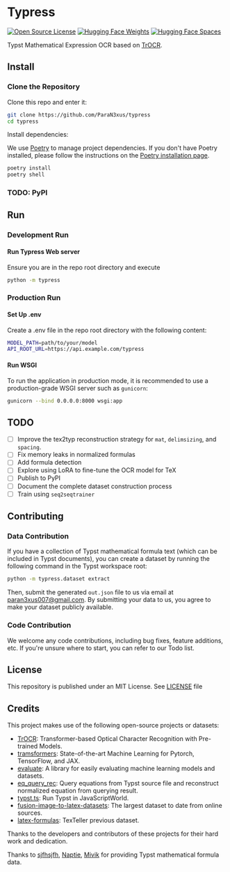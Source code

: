 # Typress

[![Open Source License](https://img.shields.io/github/license/paran3xus/typress?logo=github)](https://opensource.org/license/mit)
[![Hugging Face Weights](https://img.shields.io/badge/Weights-TypressOCR-yellow.svg?logo=huggingface)](https://huggingface.co/paran3xus/typress_ocr)
[![Hugging Face Spaces](https://img.shields.io/badge/%F0%9F%A4%97%20Hugging%20Face-Spaces-blue)](https://huggingface.co/spaces/paran3xus/typress_ocr_space)

Typst Mathematical Expression OCR based on [TrOCR](https://github.com/microsoft/unilm/tree/master/trocr).

## Install

### Clone the Repository

Clone this repo and enter it:

```sh
git clone https://github.com/ParaN3xus/typress
cd typress
```

Install dependencies:

We use [Poetry](https://python-poetry.org/) to manage project dependencies. If you don't have Poetry installed, please follow the instructions on the [Poetry installation page](https://python-poetry.org/docs/).

```sh
poetry install
poetry shell
```

### TODO: PyPI

## Run

### Development Run

#### Run Typress Web server

Ensure you are in the repo root directory and execute

```sh
python -m typress
```

### Production Run

#### Set Up .env

Create a .env file in the repo root directory with the following content:

```sh
MODEL_PATH=path/to/your/model
API_ROOT_URL=https://api.example.com/typress
```

#### Run WSGI

To run the application in production mode, it is recommended to use a production-grade WSGI server such as `gunicorn`:

```sh
gunicorn --bind 0.0.0.0:8000 wsgi:app
```

## TODO

- [ ] Improve the tex2typ reconstruction strategy for `mat`, `delimsizing`, and `spacing`.
- [ ] Fix memory leaks in normalized formulas
- [ ] Add formula detection
- [ ] Explore using LoRA to fine-tune the OCR model for TeX
- [ ] Publish to PyPI
- [ ] Document the complete dataset construction process
- [ ] Train using `seq2seqtrainer`

## Contributing

### Data Contribution

If you have a collection of Typst mathematical formula text (which can be included in Typst documents), you can create a dataset by running the following command in the Typst workspace root:

```bash
python -m typress.dataset extract
```

Then, submit the generated `out.json` file to us via email at [paran3xus007@gmail.com](mailto:paran3xus007@gmail.com). By submitting your data to us, you agree to make your dataset publicly available.

### Code Contribution

We welcome any code contributions, including bug fixes, feature additions, etc. If you're unsure where to start, you can refer to our Todo list.

## License

This repository is published under an MIT License. See [LICENSE](https://github.com/ParaN3xus/typress/blob/main/LICENSE) file

## Credits

This project makes use of the following open-source projects or datasets:

- [TrOCR](https://github.com/microsoft/unilm/tree/master/trocr): Transformer-based Optical Character Recognition with Pre-trained Models.
- [tramsformers](https://github.com/huggingface/transformers): State-of-the-art Machine Learning for Pytorch, TensorFlow, and JAX.
- [evaluate](https://github.com/huggingface/evaluate): A library for easily evaluating machine learning models and datasets.
- [eq_query_rec](https://github.com/sjfhsjfh/eq_query_rec): Query equations from Typst source file and reconstruct normalized equation from querying result.
- [typst.ts](https://github.com/Myriad-Dreamin/typst.ts): Run Typst in JavaScriptWorld.
- [fusion-image-to-latex-datasets](https://huggingface.co/datasets/hoang-quoc-trung/fusion-image-to-latex-datasets): The largest dataset to date from online sources.
- [latex-formulas](https://huggingface.co/datasets/OleehyO/latex-formulas): TexTeller previous dataset.

Thanks to the developers and contributors of these projects for their hard work and dedication.

Thanks to [sjfhsjfh](https://github.com/sjfhsjfh), [Naptie](https://github.com/Naptie), [Mivik](https://github.com/Mivik/) for providing Typst mathematical formula data.
